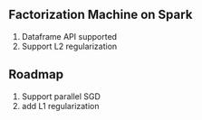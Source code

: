 ## Factorization Machine on Spark ###
1. Dataframe API supported
2. Support L2 regularization

## Roadmap ##
1. Support parallel SGD
2. add L1 regularization
